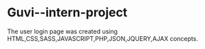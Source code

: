 # Guvi--intern-project

The user login page was created using HTML,CSS,SASS,JAVASCRIPT,PHP,JSON,JQUERY,AJAX concepts.
